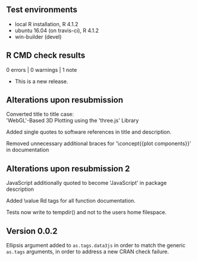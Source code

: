 ## Test environments
* local R installation, R 4.1.2
* ubuntu 16.04 (on travis-ci), R 4.1.2
* win-builder (devel)

## R CMD check results

0 errors | 0 warnings | 1 note

* This is a new release.

## Alterations upon resubmission
Converted title to title case:  
'WebGL'-Based 3D Plotting using the 'three.js' Library

Added single quotes to software references in title and description.

Removed unnecessary additional braces for '\concept{{plot components}}' in documentation

## Alterations upon resubmission 2
JavaScript additionally quoted to become 'JavaScript' in package description

Added \value Rd tags for all function documentation.

Tests now write to tempdir() and not to the users home filespace.

## Version 0.0.2
Ellipsis argument added to `as.tags.data3js` in order to match the generic `as.tags` 
arguments, in order to address a new CRAN check failure.
